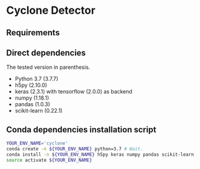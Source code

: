 # Cyclone Detector

## Requirements



## Direct dependencies

The tested version in parenthesis.

- Python 3.7 (3.7.7)
- h5py (2.10.0)
- keras (2.3.1) with tensorflow (2.0.0) as backend
- numpy (1.18.1)
- pandas (1.0.3)
- scikit-learn (0.22.1)


## Conda dependencies installation script

```bash
YOUR_ENV_NAME='cyclone'
conda create -n ${YOUR_ENV_NAME} python=3.7 # Wait.
conda install -n ${YOUR_ENV_NAME} h5py keras numpy pandas scikit-learn # Wait.
source activate ${YOUR_ENV_NAME}
```
